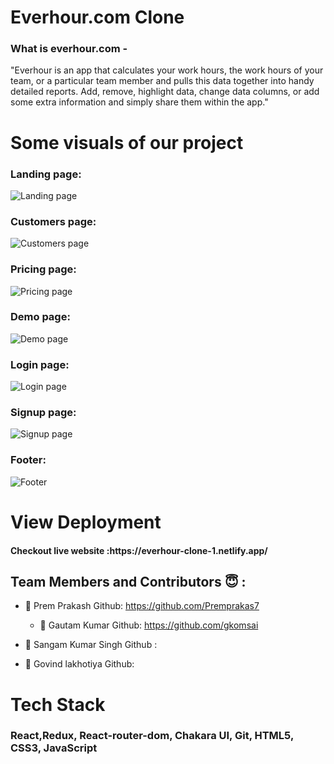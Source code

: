 <h1>Everhour.com Clone</h1>



<h3>What is everhour.com -</h3>
<p>"Everhour is an app that calculates your work hours, the work hours of your team, or a particular team member and pulls this data together into handy detailed reports. Add, remove, highlight data, change data columns, or add some extra information and simply share them within the app."</p>

</hr>



<h1>Some visuals of our project </h1>
 </hr>
 <h3>Landing page: </h3>
 <img src="https://user-images.githubusercontent.com/101813593/187067344-532d5701-f9d7-4baa-81d4-ff1872bf47a8.PNG" alt="Landing page"/>
  <h3>Customers page: </h3>
<img src="https://user-images.githubusercontent.com/96183163/180624173-e2597428-0c2c-463c-82c4-5b0306dda060.jpeg" alt="Customers page"  />
  <h3>Pricing page: </h3>
<img src="https://user-images.githubusercontent.com/99814514/187064107-b85b80dd-65c5-4719-84ce-82e82113f447.png" alt="Pricing page" />
  <h3>Demo page: </h3>
<img src="https://user-images.githubusercontent.com/96183163/180624301-50893ddf-28fe-4d6d-b162-d811a34026ee.jpeg" alt="Demo page" />
  <h3>Login page: </h3>
<img src="https://user-images.githubusercontent.com/96183163/180624349-e91afd59-e080-4aa5-8cd3-0b2718a4e850.jpeg" alt="Login page" />
  <h3>Signup page: </h3>
<img src="https://user-images.githubusercontent.com/96183163/180624398-87edaab7-a61b-4e78-8a83-fc9767fdc152.jpeg" alt="Signup page" />
  <h3>Footer: </h3>
<img src="https://user-images.githubusercontent.com/101813593/187067413-b3f2123b-fbb5-4644-9132-8b9d0a0a7594.PNG" alt="Footer" />



<h1>View Deployment</h1>
</hr>
<h4>Checkout live website :https://everhour-clone-1.netlify.app/</h4>
</hr>

## Team Members and Contributors 😇 :

- 👤 Prem Prakash
  Github: https://github.com/Premprakas7
  
  - 👤 Gautam Kumar
  Github: https://github.com/gkomsai
  
 - 👤 Sangam Kumar Singh
  Github :
  
- 👤 Govind lakhotiya
  Github: 
  

  


</hr>
<h1>Tech Stack </h1>
<h3>React,Redux, React-router-dom, Chakara UI, Git,  HTML5, CSS3, JavaScript </h3>


